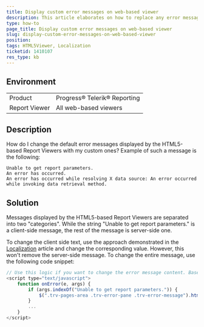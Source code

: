 ```yaml
---
title: Display custom error messages on web-based viewer
description: This article elaborates on how to replace any error message output by the report with a custom error message.
type: how-to
page_title: Display custom error messages on web-based viewer
slug: display-custom-error-messages-on-web-based-viewer
position: 
tags: HTML5Viewer, Localization
ticketid: 1410107
res_type: kb
---
```


## Environment
<table>
    <tbody>
	    <tr>
	    	<td>Product</td>
	    	<td>Progress® Telerik® Reporting</td>
	    </tr>
	    <tr>
	    	<td>Report Viewer</td>
	    	<td>All web-based viewers</td>
	    </tr>
    </tbody>
</table>


## Description
How do I change the default error messages displayed by the HTML5-based Report Viewers with my custom ones? Example of such a message is the following:

```
Unable to get report parameters.
An error has occurred.
An error has occurred while resolving X data source: An error occurred while invoking data retrieval method.
```

## Solution
Messages displayed by the HTML5-based Report Viewers are separated into two "categories". While the string "Unable to get report parameters." is a client-side message, the rest of the message is server-side one.

To change the client side text, use the approach demonstrated in the [Localization](../html5-report-viewer-localization) article and change the corresponding value. However, this won't remove the server-side message. To change the entire message, use the following code snippet:

``` JavaScript
// Use this logic if you want to change the error message content. Based on the browser culture, you can change the text to different languages.
<script type="text/javascript">
    function onError(e, args) {
        if (args.indexOf("Unable to get report parameters.")) {
            $(".trv-pages-area .trv-error-pane .trv-error-message").html("Custom message here!")
        }
        ...
    }
</script>
```

